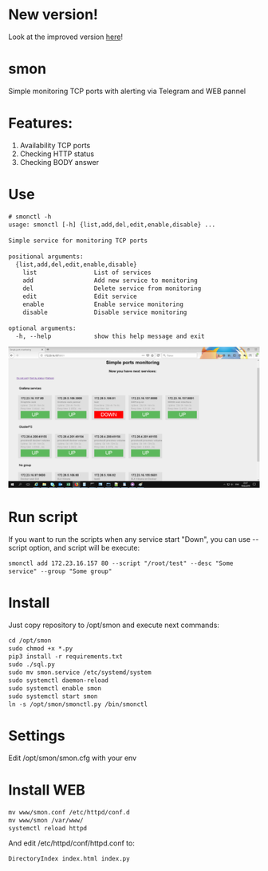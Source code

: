# New version!

Look at the improved version [here](https://github.com/roxy-wi/RMON)!

# smon
Simple monitoring TCP ports with alerting via Telegram and WEB pannel

# Features:
1. Availability TCP ports
2. Checking HTTP status
3. Checking BODY answer

# Use

```
# smonctl -h
usage: smonctl [-h] {list,add,del,edit,enable,disable} ...

Simple service for monitoring TCP ports

positional arguments:
  {list,add,del,edit,enable,disable}
    list                List of services
    add                 Add new service to monitoring
    del                 Delete service from monitoring
    edit                Edit service
    enable              Enable service monitoring
    disable             Disable service monitoring

optional arguments:
  -h, --help            show this help message and exit
```
![alt text](www/smon/inc/smon.png "Webface")

# Run script

If you want to run the scripts when any service start "Down", you can use --script option, and script will be execute:
```
smonctl add 172.23.16.157 80 --script "/root/test" --desc "Some service" --group "Some group"
```

# Install

Just copy repository to /opt/smon and execute next commands:

```
cd /opt/smon
sudo chmod +x *.py
pip3 install -r requirements.txt
sudo ./sql.py
sudo mv smon.service /etc/systemd/system
sudo systemctl daemon-reload
sudo systemctl enable smon
sudo systemctl start smon
ln -s /opt/smon/smonctl.py /bin/smonctl
```

# Settings

Edit /opt/smon/smon.cfg with your env

# Install WEB

```
mv www/smon.conf /etc/httpd/conf.d
mv www/smon /var/www/
systemctl reload httpd
```

And edit /etc/httpd/conf/httpd.conf to:
```
DirectoryIndex index.html index.py
```
